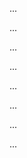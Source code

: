 <panel type="danger" header=":trophy: Can apply best practices when writing developer documents :star:" expandable no-close>

<panel type="danger" header=":trophy: Can explain the two types of developer docs :star:" expandable>
  <include src="../../book/documentation/introduction/what/full.md" />
  <panel header=":dart: Evidence" expanded>

...

  </panel>
</panel>

<panel type="danger" header=":trophy: Can explain the need for comprehensibility in documents :star:" expandable>
  <include src="../../book/documentation/guidelines/aimForComprehensibility/what/full.md" />
  <panel header=":dart: Evidence" expanded>

...

  </panel>
</panel>

<panel type="danger" header=":trophy: Can write reasonably comprehensible developer documents :star:" expandable>
  <include src="../../book/documentation/guidelines/aimForComprehensibility/how/full.md" />
  <panel header=":dart: Evidence" expanded>

...

  </panel>
</panel>

<panel type="warning" header=":trophy: Can distinguish between top-down and bottom up documentation :star::star:" expandable>
  <include src="../../book/documentation/guidelines/goTopDown/what/full.md" />
  <panel header=":dart: Evidence" expanded>

...

  </panel>
</panel>

<panel type="warning" header=":trophy: Can explain the advantages of top-down documentation :star::star:" expandable>
  <include src="../../book/documentation/guidelines/goTopDown/why/full.md" />
  <panel header=":dart: Evidence" expanded>

...

  </panel>
</panel>

<panel type="warning" header=":trophy: Can write documentation in a top-down manner :star::star:" expandable>
  <include src="../../book/documentation/guidelines/goTopDown/how/full.md" />
  <panel header=":dart: Evidence" expanded>

...

  </panel>
</panel>

<panel type="info" header=":trophy: Can explain documentation should be minimal yet sufficient :star::star::star:" expandable>
  <include src="../../book/documentation/guidelines/documentMinimally/what/full.md" />
  <panel header=":dart: Evidence" expanded>

...

  </panel>
</panel>

<panel type="info" header=":trophy: Can write minimal yet sufficient documentation :star::star::star:" expandable>
  <include src="../../book/documentation/guidelines/documentMinimally/how/full.md" />
  <panel header=":dart: Evidence" expanded>

...

  </panel>
</panel>

</panel>
